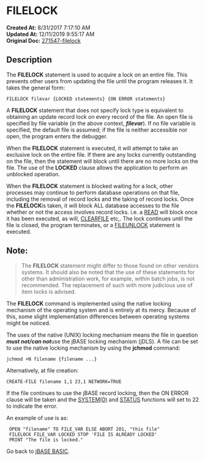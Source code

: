 # FILELOCK

**Created At:** 8/31/2017 7:17:10 AM  
**Updated At:** 12/11/2019 9:55:17 AM  
**Original Doc:** [271547-filelock](https://docs.jbase.com/36868-jbase-basic/271547-filelock)  


## Description

The **FILELOCK** statement is used to acquire a lock on an entire file. This prevents other users from updating the file until the program releases it. It takes the general form:

```
FILELOCK filevar {LOCKED statements} {ON ERROR statements}
```

A **FILELOCK** statement that does not specify lock type is equivalent to obtaining an update record lock on every record of the file. An open file is specified by file variable (in the above context, ***filevar***). If no file variable is specified, the default file is assumed; if the file is neither accessible nor open, the program enters the debugger.

When the **FILELOCK** statement is executed, it will attempt to take an exclusive lock on the entire file. If there are any locks currently outstanding on the file, then the statement will block until there are no more locks on the file. The use of the **LOCKED** clause allows the application to perform an unblocked operation.

When the **FILELOCK** statement is blocked waiting for a lock, other processes may continue to perform database operations on that file, including the removal of record locks and the taking of record locks. Once the **FILELOCK**is taken, it will block ALL database accesses to the file whether or not the access involves record locks. i.e. a [READ](277646-read) will block once it has been executed, as will, [CLEARFILE](266853-clearfile) etc,. The lock continues until the file is closed, the program terminates, or a [FILEUNLOCK](271549-fileunlock) statement is executed.

## Note:


> The **FILELOCK** statement might differ to those found on other vendors systems. It should also be noted that the use of these statements for other than administration work, for example, within batch jobs, is not recommended. The replacement of such with more judicious use of item locks is advised.


The **FILELOCK** command is implemented using the native locking mechanism of the operating system and is entirely at its mercy. Because of this, some slight implementation differences between operating systems might be noticed.

The uses of the native (UNIX) locking mechanism means the file in question ***must not/can not***use the jBASE locking mechanism (jDLS). A file can be set to use the native locking mechanism by using the **jchmod** command:

```
jchmod +N filename {filename ...}
```

Alternatively, at file creation:

```
CREATE-FILE filename 1,1 23,1 NETWORK=TRUE
```

If the file continues to use the jBASE record locking, then the ON ERROR clause will be taken and the [SYSTEM(0)](282982-system-functions) and [STATUS](278661-status-function) functions will set to 22 to indicate the error.

An example of use is as:

```
 OPEN "filename" TO FILE_VAR ELSE ABORT 201, "this file"
 FILELOCK FILE_VAR LOCKED STOP 'FILE IS ALREADY LOCKED'
 PRINT "The file is locked."
```



Go back to [jBASE BASIC](263498-jbase-basic).



